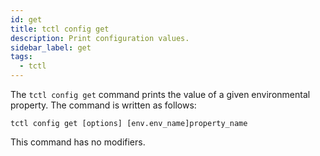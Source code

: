 ```yaml
---
id: get
title: tctl config get
description: Print configuration values.
sidebar_label: get
tags:
  - tctl
---
```


The `tctl config get` command prints the value of a given environmental property.
The command is written as follows:

`tctl config get [options] [env.env_name]property_name`

This command has no modifiers.
